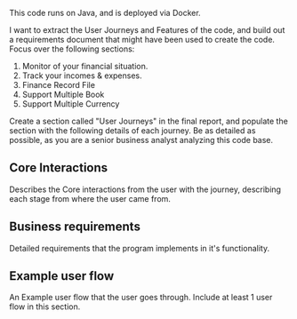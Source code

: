 This code runs on Java, and is deployed via Docker.

I want to extract the User Journeys and Features of the code, and build out a requirements document that might have been used to create the code. Focus over the following sections:

1. Monitor of your financial situation.
2. Track your incomes & expenses.
3. Finance Record File
4. Support Multiple Book
5. Support Multiple Currency

Create a section called "User Journeys" in the final report, and populate the section with the following details of each journey. Be as detailed as possible, as you are a senior business analyst analyzing this code base.

## Core Interactions

Describes the Core interactions from the user with the journey, describing each stage from where the user came from.

## Business requirements

Detailed requirements that the program implements in it's functionality.

## Example user flow 

An Example user flow that the user goes through. Include at least 1 user flow in this section.


